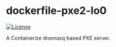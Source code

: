 # dockerfile-pxe2-lo0

[![License](https://img.shields.io/github/license/pxe2/dockerfile-pxe2-lo0.svg)](./LICENSE)

A Containerize dnsmasq based PXE server.

